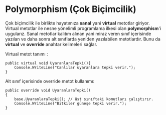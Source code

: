 # Polymorphism (Çok Biçimcilik)

Çok biçimcilik ile birlikte hayatımıza **sanal** yani **virtual** metotlar giriyor. Virtual metotlar ile nesne yönelimli programlama ilkesi olan **polymorphism**'i uygularız. Sanal metotlar kalıtım alınan yani miraz veren sınıf içerisinde yazılan ve daha sonra alt sınıflarda yeniden yazılabilen metotlardır. Bunu da **virtual** ve **override** anahtar kelimeleri sağlar. 

Virtual metot tanımı : 

    public virtual void UyaranlaraTepki(){
        Console.WriteLine("Canlılar uyaranlara tepki verir.");
    }

Alt sınıf içerisinde override metot kullanımı: 

    public override void UyaranlaraTepki()
    {
        base.UyaranlaraTepki(); // üst sınıftaki komutları çalıştırır.
        Console.WriteLine("Bitkiler güneşe tepki verir.");
    }
